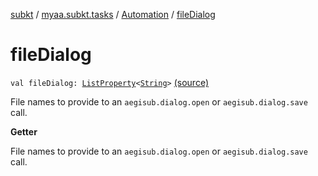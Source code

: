[subkt](../../index.md) / [myaa.subkt.tasks](../index.md) / [Automation](index.md) / [fileDialog](./file-dialog.md)

# fileDialog

`val fileDialog: `[`ListProperty`](https://docs.gradle.org/current/javadoc/org/gradle/api/provider/ListProperty.html)`<`[`String`](https://kotlinlang.org/api/latest/jvm/stdlib/kotlin/-string/index.html)`>` [(source)](https://github.com/Myaamori/SubKt/blob/0.1.13/src/main/kotlin/myaa/subkt/tasks/asstasks.kt#L727)

File names to provide to an `aegisub.dialog.open` or `aegisub.dialog.save` call.

**Getter**

File names to provide to an `aegisub.dialog.open` or `aegisub.dialog.save` call.

